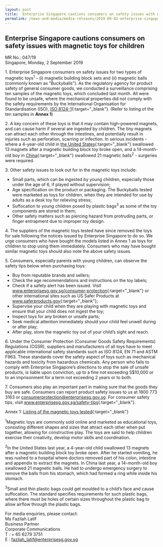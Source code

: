 ```yaml
---
layout: post
title:  Enterprise Singapore cautions consumers on safety issues with magnetic toys for children
permalink: /news-and-media/media-releases/2019-09-02-enterprise-singapore-cautions-consumers-on-safety-issues-with-magnetic-tyos-for-children
---
```

## Enterprise Singapore cautions consumers on safety issues with magnetic toys for children

MR No.: 047/19<br>
Singapore, Monday, 2 September 2019

1\. Enterprise Singapore consumers on safety issues for two types of magnetic toys<sup>1</sup> – (i) magnetic building block sets and (ii) magnetic balls (commonly known as “Buckyballs”). As the regulatory agency for product safety of general consumer goods, we conducted a surveillance comprising ten samples of the magnetic toys, which concluded last month. All were found to be unsafe, where the mechanical properties did not comply with the safety requirements by the International Organisation for Standardisation (ISO), [ISO 8124-1](https://www.iso.org/standard/74477.html){:target="_blank"}. (Refer to listing of the ten samples in **Annex 1**)

2\. A key concern of these toys is that it may contain high-powered magnets, and can cause harm if several are ingested by children. The tiny magnets can attract each other through the intestines, and potentially result in injuries such as perforation, scarring or infection. In serious incidents - where a 4-year-old child in [the United States](https://www.today.com/health/toy-magnets-mom-warns-after-boy-needs-emergency-surgery-t146003){:target="_blank"} swallowed 13 magnets after a magnetic building block toy broke open, and a 14-month-old boy in [China](https://www.scmp.com/news/china/society/article/2147078/chinese-toddler-has-surgery-remove-21-magnetic-beads-his-stomach?utm_campaign=Echobox&utm_medium=Social&utm_source=Facebook#link_time=1526893345){:target="_blank"} swallowed 21 magnetic balls<sup>2</sup> - surgeries were required.

3\. Other safety issues to look out for in the magnetic toys include:
* Small parts, which can be ingested by young children, especially those under the age of 6, if played without supervision;
* Age specification on the product or packaging. The Buckyballs tested were marketed as toys for children, when they are intended for use by adults as a desk toy for relieving stress;
* Suffocation to young children posed by plastic bags<sup>3</sup> as some of the toy components are stored in them;
* Other safety matters such as piercing hazard from protruding parts, or finger entrapment due to improper toy design.

4\. The suppliers of the magnetic toys tested have since removed the toys for sale following the notices issued by Enterprise Singapore to do so. We urge consumers who have bought the models listed in Annex 1 as toys for children to stop using them immediately. Consumers who may have bought similar magnetic toys should also note the above safety issues.

5\. Consumers, especially parents with young children, can observe the safety tips below when purchasing toys:
* Buy from reputable brands and sellers;
* Check the age recommendations and instructions on the toy labels;
* Check if a safety alert has been issued. Visit <a href="https://www.enterprisesg.gov.sg/consumer-protection">www.enterprisesg.gov.sg/consumer-protection</a>{:target="_blank"} or other international sites such as US Safer Products at <a href="https://www.saferproducts.gov/">www.saferproducts.gov</a>{:target="_blank"};
* Supervise your child when they are playing with magnetic toys and ensure that your child does not ingest the toy;
* Inspect toys for any broken or unsafe parts;
* Seek medical attention immediately should your child feel unwell during or after play;
* After play, store the magnetic toy out of your child’s sight and reach.

6\. Under the Consumer Protection (Consumer Goods Safety Requirements) Regulations (CGSR), suppliers and manufacturers of all toys have to meet applicable international safety standards such as ISO 8124, EN 71 and ASTM F963. These standards cover the safety aspect of toys such as mechanical hazards and toxicity from hazardous chemicals. Any person who fails to comply with Enterprise Singapore’s directions to stop the sale of unsafe products, is liable upon conviction, up to a fine not exceeding S$10,000 or to an imprisonment for a term not exceeding 2 years or to both.

7\. Consumers also play an important part in making sure that the goods they buy are safe. Consumers can report product safety issues to us at 1800 773 3163 or <consumerprotection@enterprisesg.gov.sg>. For consumer safety tips, visit <a href="https://www.enterprisesg.gov.sg/safety-tips">www.enterprisesg.gov.sg/safety-tips</a>{:target="_blank"}.

Annex 1: [Listing of the magnetic toys tested](/files/media-releases/2019-09-02-annex-a-listing-of-the-magnetic-toys-tested.pdf){:target="_blank"}

<sup>1</sup>Magnetic toys are commonly sold online and marketed as educational toys, consisting different shapes and sizes that attract each other when put together, allowing for constructive play. The toys are said to help children exercise their creativity, develop motor skills and coordination.

<sup>2</sup>In the United States last year, a 4-year-old child swallowed 13 magnets after a magnetic building block toy broke open. After he started vomiting, he was rushed to a hospital where doctors removed part of his colon, intestine and appendix to extract the magnets. In China last year, a 14-month-old boy swallowed 21 magnetic balls. He had to undergo emergency surgery to remove the balls from his stomach, which had formed a ring while inside his stomach.

<sup>3</sup>Small and thin plastic bags could get moulded to a child’s face and cause suffocation. The standard specifies requirements for such plastic bags, where there must be holes of certain sizes throughout the plastic bag to allow airflow through the plastic bags.

For media enquiries, please contact:<br>
Ms Fazilah Latif<br>
Business Partner<br>
Corporate Communications<br>
T : + 65 6279 3751<br>
E : fazilah_latif@enterprisesg.gov.sg
